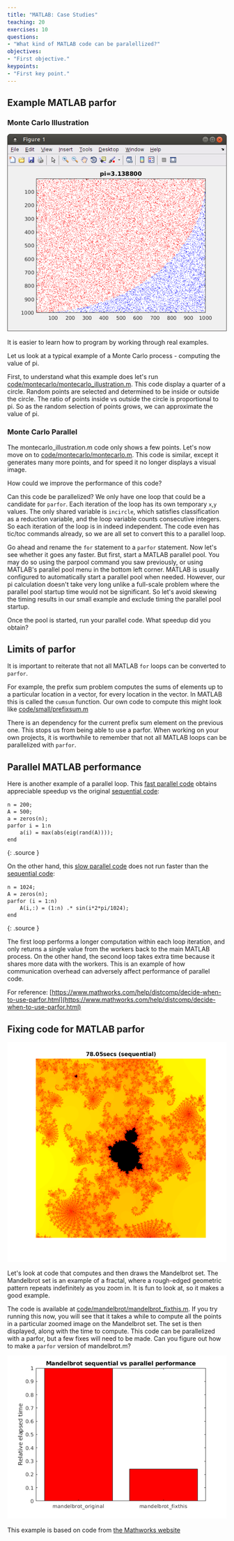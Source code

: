 ```yaml
---
title: "MATLAB: Case Studies"
teaching: 20
exercises: 10
questions:
- "What kind of MATLAB code can be paralellized?"
objectives:
- "First objective."
keypoints:
- "First key point."
---
```


## Example MATLAB parfor

### Monte Carlo Illustration

![Monte Carlo Illustration](../fig/montecarlo_illustration.png)

It is easier to learn how to program by working through real examples.

Let us look at a typical example of a Monte Carlo process - computing the value of pi.

First, to understand what this example does let's run [code/montecarlo/montecarlo_illustration.m](../code/montecarlo/montecarlo_illustration.m).  This code display a quarter of a circle.  Random points are selected and determined to be inside or outside the circle.  The ratio of points inside vs outside the circle is proportional to pi.  So as the random selection of points grows, we can approximate the value of pi.

### Monte Carlo Parallel

The montecarlo_illustration.m code only shows a few points.  Let's now move on to [code/montecarlo/montecarlo.m](../code/montecarlo/montecarlo.m).  This code is similar, except it generates many more points, and for speed it no longer displays a visual image.

How could we improve the performance of this code?

Can this code be parallelized?  We only have one loop that could be a candidate for `parfor`. Each iteration of the loop has its own temporary `x`,`y` values.  The only shared variable is `incircle`, which satisfies classification as a reduction variable, and the loop variable counts consecutive integers.  So each iteration of the loop is in indeed independent.  The code even has tic/toc commands already, so we are all set to convert this to a parallel loop.

Go ahead and rename the `for` statement to a `parfor` statement.  Now let's see whether it goes any faster.  But first, start a MATLAB parallel pool.  You may do so using the parpool command you saw previously, or using MATLAB's parallel pool menu in the bottom left corner.  MATLAB is usually configured to automatically start a parallel pool when needed.  However, our pi calculation doesn't take very long unlike a full-scale problem where the parallel pool startup time would not be significant.  So let's avoid skewing the timing results in our small example and exclude timing the parallel pool startup.

Once the pool is started, run your parallel code.  What speedup did you obtain?

## Limits of parfor

It is important to reiterate that not all MATLAB `for` loops can be converted to `parfor`.

For example, the prefix sum problem computes the sums of elements up to a particular location in a vector, for every location in the vector.  In MATLAB this is called the `cumsum` function.  Our own code to compute this might look like [code/small/prefixsum.m](../code/small/prefixsum.m)

There is an dependency for the current prefix sum element on the previous one.  This stops us from being able to use a parfor.  When working on your own projects, it is worthwhile to remember that not all MATLAB loops can be parallelized with `parfor`.

## Parallel MATLAB performance

Here is another example of a parallel loop.  This [fast parallel code](../code/parallel_fast/spectral_radius.m) obtains appreciable speedup vs the original [sequential code](../code/parallel_slow/sinecalc.m):
~~~
n = 200;
A = 500;
a = zeros(n);
parfor i = 1:n
    a(i) = max(abs(eig(rand(A))));
end
~~~
{: .source }

On the other hand, this [slow parallel code](../code/parallel_slow/sinecalc_parallel.m) does not run faster than the [sequential code](../code/parallel_slow/sinecalc.m):
~~~
n = 1024;
A = zeros(n);
parfor (i = 1:n)
    A(i,:) = (1:n) .* sin(i*2*pi/1024);
end
~~~
{: .source }

The first loop performs a longer computation within each loop iteration, and only returns a single value from the workers back to the main MATLAB process.  On the other hand, the second loop takes extra time because it shares more data with the workers.  This is an example of how communication overhead can adversely affect performance of parallel code.

For reference: [https://www.mathworks.com/help/distcomp/decide-when-to-use-parfor.html](https://www.mathworks.com/help/distcomp/decide-when-to-use-parfor.html)

## Fixing code for MATLAB parfor

![Mandelbrot](../fig/mandelbrot.png)

Let's look at code that computes and then draws the Mandelbrot set. The Mandelbrot set is an example of a fractal, where a rough-edged geometric pattern repeats indefinitely as you zoom in.  It is fun to look at, so it makes a good example.


The code is available at [code/mandelbrot/mandelbrot_fixthis.m](../code/mandelbrot/mandelbrot_fixthis.m).  If you try running this now, you will see that it takes a while to compute all the points in a particular zoomed image on the Mandelbrot set.  The set is then displayed, along with the time to compute.  This code can be parallelized with a parfor, but a few fixes will need to be made.  Can you figure out how to make a `parfor` version of mandelbrot.m?

![Filter Image Speedup](../fig/speedup_mandelbrot.png)

This example is based on code from [the Mathworks website](https://www.mathworks.com/help/distcomp/examples/illustrating-three-approaches-to-gpu-computing-the-mandelbrot-set.html)


